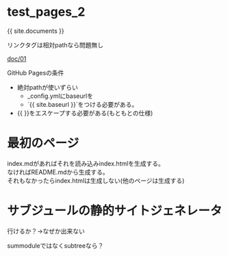 
# test_pages_2

{{ site.documents }}

リンクタグは相対pathなら問題無し

[doc/01](doc/01.md)

GitHub Pagesの条件

- 絶対pathが使いずらい
  - _config.ymlにbaseurlを
  - \`\{\{ site.baseurl \}\}\`をつける必要がある。
- \{\{  \}\}をエスケープする必要がある(もともとの仕様)

# 最初のページ

index.mdがあればそれを読み込みindex.htmlを生成する。  
なければREADME.mdから生成する。  
それもなかったらindex.htmlは生成しない(他のページは生成する)

# サブジュールの静的サイトジェネレータ

行けるか？→なぜか出来ない

summoduleではなくsubtreeなら？
